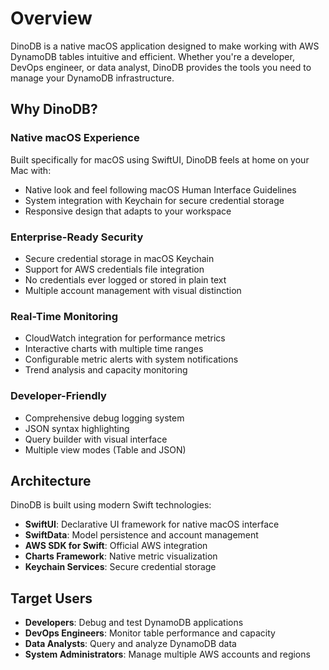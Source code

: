# Overview

DinoDB is a native macOS application designed to make working with AWS DynamoDB tables intuitive and efficient. Whether you're a developer, DevOps engineer, or data analyst, DinoDB provides the tools you need to manage your DynamoDB infrastructure.

## Why DinoDB?

### Native macOS Experience
Built specifically for macOS using SwiftUI, DinoDB feels at home on your Mac with:
- Native look and feel following macOS Human Interface Guidelines
- System integration with Keychain for secure credential storage
- Responsive design that adapts to your workspace

### Enterprise-Ready Security
- Secure credential storage in macOS Keychain
- Support for AWS credentials file integration
- No credentials ever logged or stored in plain text
- Multiple account management with visual distinction

### Real-Time Monitoring
- CloudWatch integration for performance metrics
- Interactive charts with multiple time ranges
- Configurable metric alerts with system notifications
- Trend analysis and capacity monitoring

### Developer-Friendly
- Comprehensive debug logging system
- JSON syntax highlighting
- Query builder with visual interface
- Multiple view modes (Table and JSON)

## Architecture

DinoDB is built using modern Swift technologies:

- **SwiftUI**: Declarative UI framework for native macOS interface
- **SwiftData**: Model persistence and account management
- **AWS SDK for Swift**: Official AWS integration
- **Charts Framework**: Native metric visualization
- **Keychain Services**: Secure credential storage

## Target Users

- **Developers**: Debug and test DynamoDB applications
- **DevOps Engineers**: Monitor table performance and capacity
- **Data Analysts**: Query and analyze DynamoDB data
- **System Administrators**: Manage multiple AWS accounts and regions